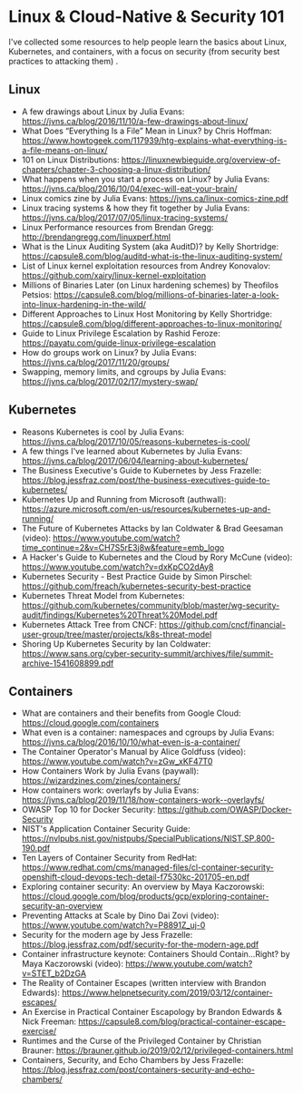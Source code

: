 # Linux & Cloud-Native & Security 101
I've collected some resources to help people learn the basics about Linux, Kubernetes, and containers, with a focus on security (from security best practices to attacking them) .

## Linux
* A few drawings about Linux by Julia Evans: https://jvns.ca/blog/2016/11/10/a-few-drawings-about-linux/
* What Does “Everything Is a File” Mean in Linux? by Chris Hoffman: https://www.howtogeek.com/117939/htg-explains-what-everything-is-a-file-means-on-linux/
* 101 on Linux Distributions: https://linuxnewbieguide.org/overview-of-chapters/chapter-3-choosing-a-linux-distribution/
* What happens when you start a process on Linux? by Julia Evans: https://jvns.ca/blog/2016/10/04/exec-will-eat-your-brain/
* Linux comics zine by Julia Evans: https://jvns.ca/linux-comics-zine.pdf
* Linux tracing systems & how they fit together by Julia Evans: https://jvns.ca/blog/2017/07/05/linux-tracing-systems/
* Linux Performance resources from Brendan Gregg: http://brendangregg.com/linuxperf.html
* What is the Linux Auditing System (aka AuditD)? by Kelly Shortridge: https://capsule8.com/blog/auditd-what-is-the-linux-auditing-system/
* List of Linux kernel exploitation resources from Andrey Konovalov: https://github.com/xairy/linux-kernel-exploitation
* Millions of Binaries Later (on Linux hardening schemes) by Theofilos Petsios: https://capsule8.com/blog/millions-of-binaries-later-a-look-into-linux-hardening-in-the-wild/
* Different Approaches to Linux Host Monitoring by Kelly Shortridge: https://capsule8.com/blog/different-approaches-to-linux-monitoring/
* Guide to Linux Privilege Escalation by Rashid Feroze: https://payatu.com/guide-linux-privilege-escalation
* How do groups work on Linux? by Julia Evans: https://jvns.ca/blog/2017/11/20/groups/
* Swapping, memory limits, and cgroups by Julia Evans: https://jvns.ca/blog/2017/02/17/mystery-swap/

## Kubernetes
* Reasons Kubernetes is cool by Julia Evans: https://jvns.ca/blog/2017/10/05/reasons-kubernetes-is-cool/
* A few things I've learned about Kubernetes by Julia Evans: https://jvns.ca/blog/2017/06/04/learning-about-kubernetes/
* The Business Executive's Guide to Kubernetes by Jess Frazelle: https://blog.jessfraz.com/post/the-business-executives-guide-to-kubernetes/
* Kubernetes Up and Running from Microsoft (authwall): https://azure.microsoft.com/en-us/resources/kubernetes-up-and-running/
* The Future of Kubernetes Attacks by Ian Coldwater & Brad Geesaman (video): https://www.youtube.com/watch?time_continue=2&v=CH7S5rE3j8w&feature=emb_logo
* A Hacker's Guide to Kubernetes and the Cloud by Rory McCune (video): https://www.youtube.com/watch?v=dxKpCO2dAy8
* Kubernetes Security - Best Practice Guide by Simon Pirschel: https://github.com/freach/kubernetes-security-best-practice
* Kubernetes Threat Model from Kubernetes: https://github.com/kubernetes/community/blob/master/wg-security-audit/findings/Kubernetes%20Threat%20Model.pdf
* Kubernetes Attack Tree from CNCF: https://github.com/cncf/financial-user-group/tree/master/projects/k8s-threat-model
* Shoring Up Kubernetes Security by Ian Coldwater: https://www.sans.org/cyber-security-summit/archives/file/summit-archive-1541608899.pdf

## Containers
* What are containers and their benefits from Google Cloud: https://cloud.google.com/containers
* What even is a container: namespaces and cgroups by Julia Evans: https://jvns.ca/blog/2016/10/10/what-even-is-a-container/
* The Container Operator's Manual by Alice Goldfuss (video): https://www.youtube.com/watch?v=zGw_xKF47T0
* How Containers Work by Julia Evans (paywall): https://wizardzines.com/zines/containers/
* How containers work: overlayfs by Julia Evans: https://jvns.ca/blog/2019/11/18/how-containers-work--overlayfs/
* OWASP Top 10 for Docker Security: https://github.com/OWASP/Docker-Security
* NIST's Application Container Security Guide: https://nvlpubs.nist.gov/nistpubs/SpecialPublications/NIST.SP.800-190.pdf
* Ten Layers of Container Security from RedHat: https://www.redhat.com/cms/managed-files/cl-container-security-openshift-cloud-devops-tech-detail-f7530kc-201705-en.pdf
* Exploring container security: An overview by Maya Kaczorowski: https://cloud.google.com/blog/products/gcp/exploring-container-security-an-overview
* Preventing Attacks at Scale by Dino Dai Zovi (video): https://www.youtube.com/watch?v=P8891Z_uj-0
* Security for the modern age by Jess Frazelle: https://blog.jessfraz.com/pdf/security-for-the-modern-age.pdf
* Container infrastructure keynote: Containers Should Contain…Right? by Maya Kaczorowski (video): https://www.youtube.com/watch?v=STET_b2DzGA
* The Reality of Container Escapes (written interview with Brandon Edwards): https://www.helpnetsecurity.com/2019/03/12/container-escapes/
* An Exercise in Practical Container Escapology by Brandon Edwards & Nick Freeman: https://capsule8.com/blog/practical-container-escape-exercise/
* Runtimes and the Curse of the Privileged Container by Christian Brauner: https://brauner.github.io/2019/02/12/privileged-containers.html
* Containers, Security, and Echo Chambers by Jess Frazelle: https://blog.jessfraz.com/post/containers-security-and-echo-chambers/

